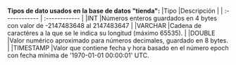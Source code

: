 **Tipos de dato usados en la base de datos "tienda":**
|Tipo   |Descripción   |
| :------------ | :------------ |
|INT  |Números enteros guardados en 4 bytes con valor de -2147483648 al 2147483647   |
|VARCHAR   |Cadena de caractéres a la que se le indica su longitud (máximo 65535).   |
|DOUBLE   |Valor numérico aproximado para números decimales, guardado en 8 bytes.   |
|TIMESTAMP   |Valor que contiene fecha y hora basado en el número epoch con fecha mínima de  '1970-01-01 00:00:01' UTC. 